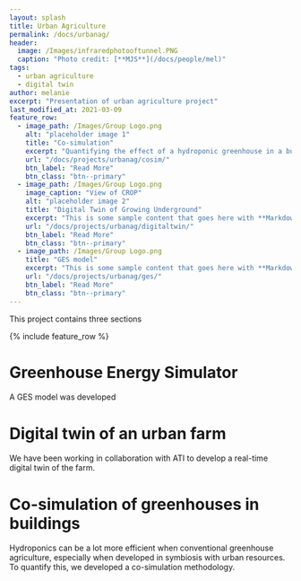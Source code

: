 ```yaml
---
layout: splash
title: Urban Agriculture
permalink: /docs/urbanag/
header:
  image: /Images/infraredphotooftunnel.PNG
  caption: "Photo credit: [**MJS**](/docs/people/mel)"
tags:
  - urban agriculture
  - digital twin
author: melanie
excerpt: "Presentation of urban agriculture project"
last_modified_at: 2021-03-09
feature_row:
  - image_path: /Images/Group Logo.png
    alt: "placeholder image 1"
    title: "Co-simulation"
    excerpt: "Quantifying the effect of a hydroponic greenhouse in a building"
    url: "/docs/projects/urbanag/cosim/"
    btn_label: "Read More"
    btn_class: "btn--primary"
  - image_path: /Images/Group Logo.png
    image_caption: "View of CROP"
    alt: "placeholder image 2"
    title: "Digital Twin of Growing Underground"
    excerpt: "This is some sample content that goes here with **Markdown** formatting."
    url: "/docs/projects/urbanag/digitaltwin/"
    btn_label: "Read More"
    btn_class: "btn--primary"
  - image_path: /Images/Group Logo.png
    title: "GES model"
    excerpt: "This is some sample content that goes here with **Markdown** formatting."
    url: "/docs/projects/urbanag/ges/"
    btn_label: "Read More"
    btn_class: "btn--primary"
---
```




This project contains three sections

{% include feature_row %}

    
# Greenhouse Energy Simulator

A GES model was developed

# Digital twin of an urban farm

We have been working in collaboration with ATI to develop a real-time digital twin of the farm.

# Co-simulation of greenhouses in buildings

Hydroponics can be a lot more efficient when conventional greenhouse agriculture, especially when developed in symbiosis with urban resources. To quantify this, we developed a co-simulation methodology. 